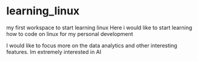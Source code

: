 # learning_linux
my first workspace to start learning linux
Here i would like to start learning how to code on linux for my personal development

I would like to focus more on the data analytics and other interesting features. Im extremely interested in AI